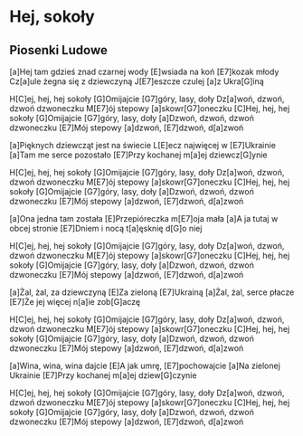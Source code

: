 # Hej, sokoły
## Piosenki Ludowe


[a]Hej tam gdzieś znad czarnej wody
[E]wsiada na koń [E7]kozak młody
Cz[a]ule żegna się z dziewczyną
J[E7]eszcze czulej [a]z Ukra[G]iną

H[C]ej, hej, hej sokoły
[G]Omijajcie [G7]góry, lasy, doły
Dz[a]woń, dzwoń, dzwoń dzwoneczku
M[E7]ój stepowy [a]skowr[G7]oneczku
[C]Hej, hej, hej sokoły
[G]Omijajcie [G7]góry, lasy, doły
[a]Dzwoń, dzwoń, dzwoń dzwoneczku
[E7]Mój stepowy [a]dzwoń, [E7]dzwoń, d[a]zwoń

[a]Pięknych dziewcząt jest na świecie
L[E]ecz najwięcej w [E7]Ukrainie
[a]Tam me serce pozostało
[E7]Przy kochanej m[a]ej dziewcz[G]ynie

H[C]ej, hej, hej sokoły
[G]Omijajcie [G7]góry, lasy, doły
Dz[a]woń, dzwoń, dzwoń dzwoneczku
M[E7]ój stepowy [a]skowr[G7]oneczku
[C]Hej, hej, hej sokoły
[G]Omijajcie [G7]góry, lasy, doły
[a]Dzwoń, dzwoń, dzwoń dzwoneczku
[E7]Mój stepowy [a]dzwoń, [E7]dzwoń, d[a]zwoń

[a]Ona jedna tam została
[E]Przepióreczka m[E7]oja mała
[a]A ja tutaj w obcej stronie
[E7]Dniem i nocą t[a]ęsknię d[G]o niej

H[C]ej, hej, hej sokoły
[G]Omijajcie [G7]góry, lasy, doły
Dz[a]woń, dzwoń, dzwoń dzwoneczku
M[E7]ój stepowy [a]skowr[G7]oneczku
[C]Hej, hej, hej sokoły
[G]Omijajcie [G7]góry, lasy, doły
[a]Dzwoń, dzwoń, dzwoń dzwoneczku
[E7]Mój stepowy [a]dzwoń, [E7]dzwoń, d[a]zwoń

[a]Żal, żal, za dziewczyną
[E]Za zieloną [E7]Ukrainą
[a]Żal, żal, serce płacze
[E7]Że jej więcej n[a]ie zob[G]aczę

H[C]ej, hej, hej sokoły
[G]Omijajcie [G7]góry, lasy, doły
Dz[a]woń, dzwoń, dzwoń dzwoneczku
M[E7]ój stepowy [a]skowr[G7]oneczku
[C]Hej, hej, hej sokoły
[G]Omijajcie [G7]góry, lasy, doły
[a]Dzwoń, dzwoń, dzwoń dzwoneczku
[E7]Mój stepowy [a]dzwoń, [E7]dzwoń, d[a]zwoń

[a]Wina, wina, wina dajcie
[E]A jak umrę, [E7]pochowajcie
[a]Na zielonej Ukrainie
[E7]Przy kochanej m[a]ej dziew[G]czynie

H[C]ej, hej, hej sokoły
[G]Omijajcie [G7]góry, lasy, doły
Dz[a]woń, dzwoń, dzwoń dzwoneczku
M[E7]ój stepowy [a]skowr[G7]oneczku
[C]Hej, hej, hej sokoły
[G]Omijajcie [G7]góry, lasy, doły
[a]Dzwoń, dzwoń, dzwoń dzwoneczku
[E7]Mój stepowy [a]dzwoń, [E7]dzwoń, d[a]zwoń

